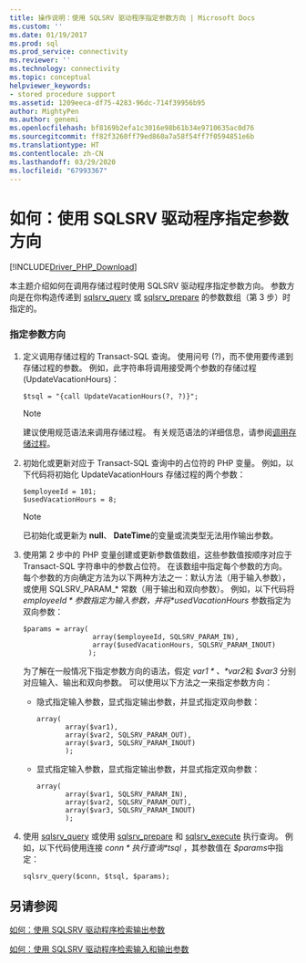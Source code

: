 ```yaml
---
title: 操作说明：使用 SQLSRV 驱动程序指定参数方向 | Microsoft Docs
ms.custom: ''
ms.date: 01/19/2017
ms.prod: sql
ms.prod_service: connectivity
ms.reviewer: ''
ms.technology: connectivity
ms.topic: conceptual
helpviewer_keywords:
- stored procedure support
ms.assetid: 1209eeca-df75-4283-96dc-714f39956b95
author: MightyPen
ms.author: genemi
ms.openlocfilehash: bf8169b2efa1c3016e98b61b34e9710635ac0d76
ms.sourcegitcommit: ff82f3260ff79ed860a7a58f54ff7f0594851e6b
ms.translationtype: HT
ms.contentlocale: zh-CN
ms.lasthandoff: 03/29/2020
ms.locfileid: "67993367"
---
```

# <a name="how-to-specify-parameter-direction-using-the-sqlsrv-driver"></a>如何：使用 SQLSRV 驱动程序指定参数方向
[!INCLUDE[Driver_PHP_Download](../../includes/driver_php_download.md)]

本主题介绍如何在调用存储过程时使用 SQLSRV 驱动程序指定参数方向。 参数方向是在你构造传递到 [sqlsrv_query](../../connect/php/sqlsrv-query.md) 或 [sqlsrv_prepare](../../connect/php/sqlsrv-prepare.md) 的参数数组（第 3 步）时指定的。  
  
### <a name="to-specify-parameter-direction"></a>指定参数方向  
  
1.  定义调用存储过程的 Transact-SQL 查询。 使用问号 (?)，而不使用要传递到存储过程的参数。 例如，此字符串将调用接受两个参数的存储过程 (UpdateVacationHours)：  
  
    ```  
    $tsql = "{call UpdateVacationHours(?, ?)}";  
    ```  
  
    > [!NOTE]  
    > 建议使用规范语法来调用存储过程。 有关规范语法的详细信息，请参阅[调用存储过程](../../relational-databases/native-client-odbc-stored-procedures/calling-a-stored-procedure.md)。  
  
2.  初始化或更新对应于 Transact-SQL 查询中的占位符的 PHP 变量。 例如，以下代码将初始化 UpdateVacationHours 存储过程的两个参数：  
  
    ```  
    $employeeId = 101;  
    $usedVacationHours = 8;  
    ```  
  
    > [!NOTE]  
    > 已初始化或更新为 **null**、 **DateTime**的变量或流类型无法用作输出参数。  
  
3.  使用第 2 步中的 PHP 变量创建或更新参数值数组，这些参数值按顺序对应于 Transact-SQL 字符串中的参数占位符。 在该数组中指定每个参数的方向。 每个参数的方向确定方法为以下两种方法之一：默认方法（用于输入参数），或使用 SQLSRV_PARAM_\* 常数（用于输出和双向参数）。 例如，以下代码将 *$employeeId* 参数指定为输入参数，并将 *$usedVacationHours* 参数指定为双向参数：  
  
    ```  
    $params = array(  
                     array($employeeId, SQLSRV_PARAM_IN),  
                     array($usedVacationHours, SQLSRV_PARAM_INOUT)  
                    );  
    ```  
  
    为了解在一般情况下指定参数方向的语法，假定 *$var1*、 *$var2*和 *$var3* 分别对应输入、输出和双向参数。 可以使用以下方法之一来指定参数方向：  
  
    -   隐式指定输入参数，显式指定输出参数，并显式指定双向参数：  
  
        ```  
        array(   
               array($var1),  
               array($var2, SQLSRV_PARAM_OUT),  
               array($var3, SQLSRV_PARAM_INOUT)  
               );  
        ```  
  
    -   显式指定输入参数，显式指定输出参数，并显式指定双向参数：  
  
        ```  
        array(   
               array($var1, SQLSRV_PARAM_IN),  
               array($var2, SQLSRV_PARAM_OUT),  
               array($var3, SQLSRV_PARAM_INOUT)  
               );  
        ```  
  
4.  使用 [sqlsrv_query](../../connect/php/sqlsrv-query.md) 或使用 [sqlsrv_prepare](../../connect/php/sqlsrv-prepare.md) 和 [sqlsrv_execute](../../connect/php/sqlsrv-execute.md) 执行查询。 例如，以下代码使用连接 *$conn* 执行查询 *$tsql* ，其参数值在 *$params*中指定：  
  
    ```  
    sqlsrv_query($conn, $tsql, $params);  
    ```  
  
## <a name="see-also"></a>另请参阅  
[如何：使用 SQLSRV 驱动程序检索输出参数](../../connect/php/how-to-retrieve-output-parameters-using-the-sqlsrv-driver.md)

[如何：使用 SQLSRV 驱动程序检索输入和输出参数](../../connect/php/how-to-retrieve-input-and-output-parameters-using-the-sqlsrv-driver.md)  
  
